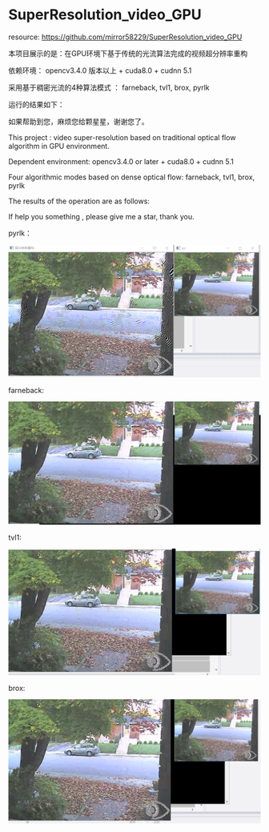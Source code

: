 # SuperResolution_video_GPU

resource: https://github.com/mirror58229/SuperResolution_video_GPU

本项目展示的是：在GPU环境下基于传统的光流算法完成的视频超分辨率重构

依赖环境： opencv3.4.0 版本以上 + cuda8.0 + cudnn 5.1

采用基于稠密光流的4种算法模式 ： farneback, tvl1, brox, pyrlk

运行的结果如下： 

如果帮助到您，麻烦您给颗星星，谢谢您了。

This project : video super-resolution  based on traditional optical flow algorithm in GPU environment.

Dependent environment: opencv3.4.0 or later + cuda8.0 + cudnn 5.1

Four algorithmic modes based on dense optical flow: farneback, tvl1, brox, pyrlk

The results of the operation are as follows:

If help you something , please give me a star, thank you.

pyrlk：

![pyrlk](https://github.com/XuHao9166/SuperResolution_video_GPU/blob/master/pyrlk.bmp)

farneback:

![farneback](https://github.com/XuHao9166/SuperResolution_video_GPU/blob/master/farneback.bmp)

tvl1:

![tvl1](https://github.com/XuHao9166/SuperResolution_video_GPU/blob/master/tvl1.bmp)

brox:

![brox](https://github.com/XuHao9166/SuperResolution_video_GPU/blob/master/brox.bmp)
